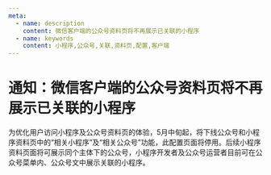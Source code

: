 ```yaml
---
meta:
  - name: description
    content: 微信客户端的公众号资料页将不再展示已关联的小程序
  - name: keywords
    content: 小程序,公众号,关联,资料页,配置,客户端
---
```


# 通知：微信客户端的公众号资料页将不再展示已关联的小程序

为优化用户访问小程序及公众号资料页的体验，5月中旬起，将下线公众号和小程序资料页中的“相关小程序”及“相关公众号”功能，此配置页面将停用。后续小程序资料页面将可展示同个主体下的公众号，小程序开发者及公众号运营者目前可在公众号菜单内、公众号文中展示关联的小程序。

